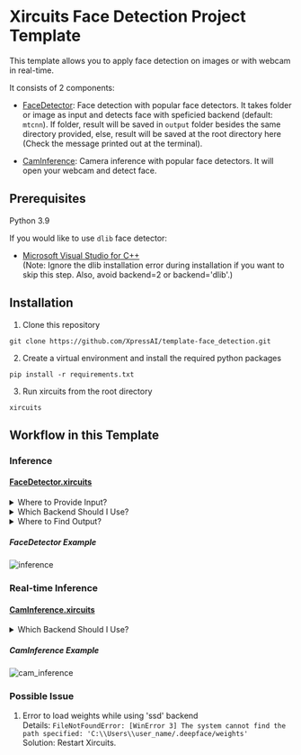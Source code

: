 # Xircuits Face Detection Project Template

This template allows you to apply face detection on images or with webcam in real-time.

It consists of 2 components:

- [FaceDetector](/xai_components/xai_face_detection/detector.py#L54): Face detection with popular face detectors. It takes folder or image as input and detects face with speficied backend (default: `mtcnn`). If folder, result will be saved in `output` folder besides the same directory provided, else, result will be saved at the root directory here (Check the message printed out at the terminal).

- [CamInference](/xai_components/xai_face_detection/detector.py#L195): Camera inference with popular face detectors. It will open your webcam and detect face.

## Prerequisites

Python 3.9

If you would like to use `dlib` face detector: <br>
- [Microsoft Visual Studio for C++](https://visualstudio.microsoft.com/thank-you-for-downloading-visual-studio-for-cplusplus/?sku=Community&rel=16&rid=30005) <br>
(Note: Ignore the dlib installation error during installation if you want to skip this step. Also, avoid backend=2 or backend='dlib'.)

## Installation

1. Clone this repository

```
git clone https://github.com/XpressAI/template-face_detection.git
```

2. Create a virtual environment and install the required python packages

```
pip install -r requirements.txt
```

3. Run xircuits from the root directory

```
xircuits
```

## Workflow in this Template

### Inference

#### [FaceDetector.xircuits](/xircuits-workflows/FaceDetector.xircuits)

<details>
<summary>Where to Provide Input?</summary>

Input is taken by `img_path` of Component `FaceDetector`. Check out the [example](#facedetector-example) below.

You may provide folder or image file as input. Relative path or absolute path both are accepted (Noted that your folder in path should be separated by `/`).

</details>

<details>
<summary>Which Backend Should I Use?</summary>

`RetinaFace` and `MTCNN` seems to overperform in detection but they are much slower. If the speed of your pipeline is more important, then you should use `opencv`, `ssd` or `mediapipe`. On the other hand, if you consider the accuracy, then you should use `retinaface`, `mtcnn` or `dlib`.

Recommended for inference: `retinaface`, `mtcnn` or `dlib`.

Available backend:
- 0 - opencv
- 1 - ssd
- 2 - dlib
- 3 - mtcnn
- 4 - retinaface
- 5 - mediapipe

</details>

<details>
<summary>Where to Find Output?</summary>

If your input is folder, the output folder will be located besides your input folder. \
Example:
- Input: `resource/sample`
- Output: `resource/output/sample`

If your input is image file, the output will be located in this github root directory (the same directory as this README) at `output.jpg` and `output.txt`.

</details>

##### FaceDetector Example

![inference](/resource/image/inference.gif)

### Real-time Inference

#### [CamInference.xircuits](/xircuits-workflows/CamInference.xircuits)

<details>
<summary>Which Backend Should I Use?</summary>

Recommended for real-time inference: `opencv`, `ssd` or `mediapipe`.

Available backend:
- 0 - opencv
- 1 - ssd
- 2 - dlib
- 3 - mtcnn
- 4 - retinaface
- 5 - mediapipe

</details>

##### CamInference Example

![cam_inference](/resource/image/cam_inference.gif)


### Possible Issue
1. Error to load weights while using 'ssd' backend <br>
Details: `FileNotFoundError: [WinError 3] The system cannot find the path specified: 'C:\\Users\\user_name/.deepface/weights'` <br>
Solution: Restart Xircuits.

